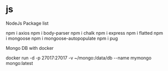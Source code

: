# js
 NodeJs Package list

 npm i axios 
 npm i body-parser 
 npm i chalk 
 npm i express 
 npm i flatted 
 npm i mongoose 
 npm i mongoose-autopopulate 
 npm i pug

 Mongo DB with docker

 docker run -d -p 27017:27017 -v ~/mongo:/data/db --name mymongo mongo:latest

